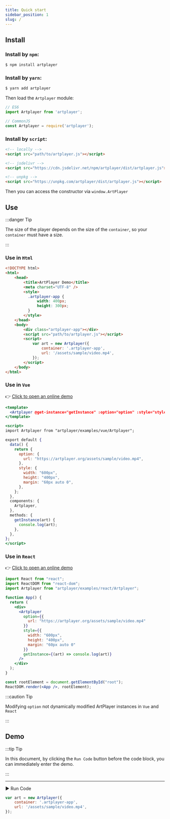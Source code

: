 ```yaml
---
title: Quick start
sidebar_position: 1
slug: /
---
```


## Install

### Install by `npm`:

```bash
$ npm install artplayer
```

### Install by `yarn`:

```bash
$ yarn add artplayer
```

Then load the `Artplayer` module:

```js
// ES6
import Artplayer from 'artplayer';

// CommonJS
const Artplayer = require('artplayer');
```

### Install by `script`:

```html
<!-- locally -->
<script src="path/to/artplayer.js"></script>

<!-- jsdelivr -->
<script src="https://cdn.jsdelivr.net/npm/artplayer/dist/artplayer.js"></script>

<!-- unpkg -->
<script src="https://unpkg.com/artplayer/dist/artplayer.js"></script>
```

Then you can access the constructor via `window.ArtPlayer`


## Use

:::danger Tip

The size of the player depends on the size of the `container`, so your `container` must have a size.

:::

### Use in `Html`

```html
<!DOCTYPE html>
<html>
    <head>
        <title>ArtPlayer Demo</title>
        <meta charset="UTF-8" />
        <style>
          .artplayer-app {
              width: 400px;
              height: 300px;
          }
        </style>
    </head>
    <body>
        <div class="artplayer-app"></div>
        <script src="path/to/artplayer.js"></script>
        <script>
            var art = new Artplayer({
                container: '.artplayer-app',
                url: '/assets/sample/video.mp4',
            });
        </script>
    </body>
</html>
```

### Use in `Vue`

👉 [Click to open an online demo](https://codesandbox.io/s/artplayer-vue-demo-3lz7m?file=/src/App.vue)

```jsx
<template>
  <Artplayer @get-instance="getInstance" :option="option" :style="style" />
</template>

<script>
import Artplayer from "artplayer/examples/vue/Artplayer";

export default {
  data() {
    return {
      option: {
        url: "https://artplayer.org/assets/sample/video.mp4",
      },
      style: {
        width: "600px",
        height: "400px",
        margin: "60px auto 0",
      },
    };
  },
  components: {
    Artplayer,
  },
  methods: {
    getInstance(art) {
      console.log(art);
    },
  },
};
</script>
```

### Use in `React`

👉 [Click to open an online demo](https://codesandbox.io/s/aged-fire-n74859y9rl?file=/src/index.js)

```jsx
import React from "react";
import ReactDOM from "react-dom";
import Artplayer from "artplayer/examples/react/Artplayer";

function App() {
  return (
    <div>
      <Artplayer
        option={{
          url: "https://artplayer.org/assets/sample/video.mp4"
        }}
        style={{
          width: "600px",
          height: "400px",
          margin: "60px auto 0"
        }}
        getInstance={(art) => console.log(art)}
      />
    </div>
  );
}

const rootElement = document.getElementById("root");
ReactDOM.render(<App />, rootElement);
```

:::caution Tip

Modifying `option` not dynamically modified ArtPlayer instances in `Vue` and `React`

:::

## Demo

:::tip Tip

In this document, by clicking the `Run Code` button before the code block, you can immediately enter the demo.

:::

----------------------------------------------

<div className="run-code">▶ Run Code</div>

```js
var art = new Artplayer({
    container: '.artplayer-app',
    url: '/assets/sample/video.mp4',
});
```
